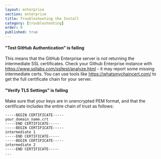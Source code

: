 ```yaml
---
layout: enterprise
section: enterprise
title: Troubleshooting the Install
category: [troubleshooting]
order: 0
published: true
---
```



#### "Test GitHub Authentication" is failing

This means that the GitHub Enterprise server is not returning the intermediate SSL certificates. Check your Github Enterprise instance with <https://www.ssllabs.com/ssltest/analyze.html> - it may report some missing intermediate certs. You can use tools like <https://whatsmychaincert.com/> to get the full certificate chain for your server.


#### "Verify TLS Settings" is failing

Make sure that your keys are in unencrypted PEM format, and that the certificate includes the entire chain of trust as follows:

```
-----BEGIN CERTIFICATE-----
your_domain_name.crt
-----END CERTIFICATE-----
-----BEGIN CERTIFICATE-----
intermediate 1
-----END CERTIFICATE-----
-----BEGIN CERTIFICATE-----
intermediate 2
-----END CERTIFICATE-----
...
```
